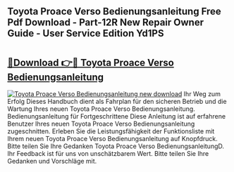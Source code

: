 ## Toyota Proace Verso Bedienungsanleitung Free Pdf Download - Part-12R New Repair Owner Guide - User Service Edition Yd1PS

# <h2><a href="http://df0w6qv.blite.top/?on=Toyota+Proace+Verso+Bedienungsanleitung">🔗Download 👉🔴 Toyota Proace Verso Bedienungsanleitung</a></h2>

[![Toyota Proace Verso Bedienungsanleitung new download](https://i.imgur.com/lujVjoI.png)](http://df0w6qv.blite.top/?on=Toyota+Proace+Verso+Bedienungsanleitung)
Ihr Weg zum Erfolg Dieses Handbuch dient als Fahrplan für den sicheren Betrieb und die Wartung Ihres neuen Toyota Proace Verso Bedienungsanleitung. Bedienungsanleitung für Fortgeschrittene Diese Anleitung ist auf erfahrene Benutzer Ihres neuen Toyota Proace Verso Bedienungsanleitung zugeschnitten. Erleben Sie die Leistungsfähigkeit der Funktionsliste mit Ihrem neuen Toyota Proace Verso Bedienungsanleitung auf Knopfdruck. Bitte teilen Sie Ihre Gedanken Toyota Proace Verso BedienungsanleitungD. Ihr Feedback ist für uns von unschätzbarem Wert. Bitte teilen Sie Ihre Gedanken und Vorschläge mit.
